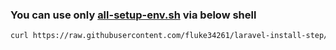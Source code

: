 ### You can use only [all-setup-env.sh](all-setup-env.sh) via below shell
```sh
curl https://raw.githubusercontent.com/fluke34261/laravel-install-step/main/all-setup-env.sh | sh
```
